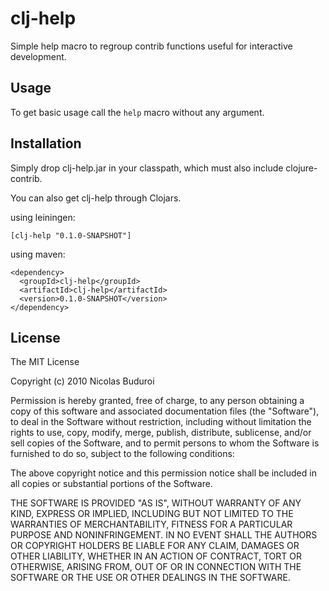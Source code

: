 # clj-help

Simple help macro to regroup contrib functions useful for interactive
development.

## Usage

To get basic usage call the `help` macro without any argument.

## Installation

Simply drop clj-help.jar in your classpath, which must also include
clojure-contrib.

You can also get clj-help through Clojars.

using leiningen:

    [clj-help "0.1.0-SNAPSHOT"]

using maven:

    <dependency>
      <groupId>clj-help</groupId>
      <artifactId>clj-help</artifactId>
      <version>0.1.0-SNAPSHOT</version>
    </dependency>

## License

The MIT License

Copyright (c) 2010 Nicolas Buduroi

Permission is hereby granted, free of charge, to any person obtaining a copy
of this software and associated documentation files (the "Software"), to deal
in the Software without restriction, including without limitation the rights
to use, copy, modify, merge, publish, distribute, sublicense, and/or sell
copies of the Software, and to permit persons to whom the Software is
furnished to do so, subject to the following conditions:

The above copyright notice and this permission notice shall be included in
all copies or substantial portions of the Software.

THE SOFTWARE IS PROVIDED "AS IS", WITHOUT WARRANTY OF ANY KIND, EXPRESS OR
IMPLIED, INCLUDING BUT NOT LIMITED TO THE WARRANTIES OF MERCHANTABILITY,
FITNESS FOR A PARTICULAR PURPOSE AND NONINFRINGEMENT. IN NO EVENT SHALL THE
AUTHORS OR COPYRIGHT HOLDERS BE LIABLE FOR ANY CLAIM, DAMAGES OR OTHER
LIABILITY, WHETHER IN AN ACTION OF CONTRACT, TORT OR OTHERWISE, ARISING FROM,
OUT OF OR IN CONNECTION WITH THE SOFTWARE OR THE USE OR OTHER DEALINGS IN
THE SOFTWARE.
